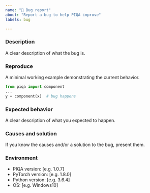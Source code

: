 ```yaml
---
name: "🐛 Bug report"
about: "Report a bug to help PIQA improve"
labels: bug

---
```


### Description

A clear description of what the bug is.

### Reproduce

A minimal working example demonstrating the current behavior.

```python
from piqa import component
...
y = component(x)  # bug happens
```

### Expected behavior

A clear description of what you expected to happen.

### Causes and solution

If you know the causes and/or a solution to the bug, present them.

### Environment

* PIQA version: [e.g. 1.0.7]
* PyTorch version: [e.g. 1.8.0]
* Python version: [e.g. 3.6.4]
* OS: [e.g. Windows10]
